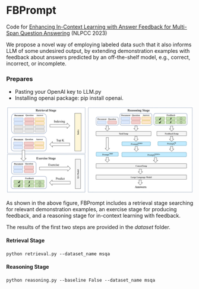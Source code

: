 # FBPrompt
Code for [Enhancing In-Context Learning with Answer Feedback for Multi-Span Question Answering](https://arxiv.org/pdf/2306.04508.pdf) (NLPCC 2023)

We propose a novel way of employing labeled data such that it also informs LLM of some undesired output, by extending demonstration examples with feedback about answers predicted by an off-the-shelf model, e.g., correct, incorrect, or incomplete.

### Prepares
- Pasting your OpenAI key to LLM.py
- Installing openai package: pip install openai.

![Overview ](framework.png)

As shown in the above figure, FBPrompt includes a retrieval stage
searching for relevant demonstration examples, an exercise stage for producing
feedback, and a reasoning stage for in-context learning with feedback.


The results of the first two steps are provided in the *dataset* folder.
#### Retrieval Stage
```angular2html
python retrieval.py --dataset_name msqa 
```

#### Reasoning Stage
```angular2html
python reasoning.py --baseline False --dataset_name msqa
```